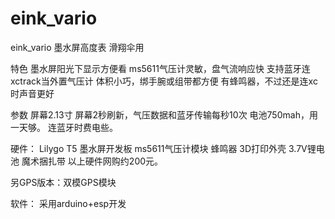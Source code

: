 # eink_vario
 eink_vario
墨水屏高度表
滑翔伞用


特色
墨水屏阳光下显示方便看
ms5611气压计灵敏，盘气流响应快
支持蓝牙连xctrack当外置气压计
体积小巧，绑手腕或组带都方便
有蜂鸣器，不过还是连xc时声音更好

参数
屏幕2.13寸
屏幕2秒刷新，气压数据和蓝牙传输每秒10次
电池750mah，用一天够。
连蓝牙时费电些。

硬件：
Lilygo T5 墨水屏开发板
ms5611气压计模块
蜂鸣器
3D打印外壳
3.7V锂电池
魔术捆扎带
以上硬件网购约200元。

另GPS版本：双模GPS模块

软件：
采用arduino+esp开发